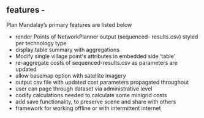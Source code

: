 features - 
-----------
Plan Mandalay’s primary features are listed below

* render Points of NetworkPlanner output (sequenced- results.csv) styled per technology type
* display table summary with aggregations
* Modify single village point's attributes in embedded side ‘table’
* re-aggregate costs of sequenced-results.csv as parameters are updated
* allow basemap option with satellite imagery
* output csv file with updated cost parameters propagated throughout
* user can page through dataset via administrative level
* codify calculations needed to calculate some minigrid costs
* add save functionality, to preserve scene and share with others
* framework for working offline or with intermittent internet